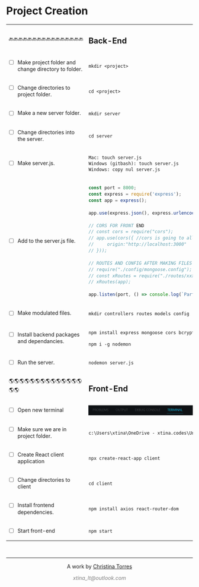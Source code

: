 <h1>Project Creation</h1>


<table>
<!-- step -->
<tr>
<td>
🔙🔙🔙🔙🔙🔙🔙🔙🔙🔙🔙🔙🔙🔙🔙🔙
</td>
<td>
<h2>Back-End</h2>
</td>
</tr>

<tr>
<td>

- [ ] Make project folder and change directory to folder.
</td>
<td>

`mkdir <project>`
</td>
</tr>
<!-- step -->
<tr>
<td>

- [ ] Change directories to project folder.
</td>
<td>

`cd <project>`
</td>
</tr>
<!-- step -->
<tr>
<td>

- [ ] Make a new server folder.

</td>
<td>

`mkdir server`
</td>
</tr>
<!-- step -->
<tr>
<td>

- [ ] Change directories into the server.
</td>
<td>

`cd server`
</td>
</tr>
<!-- step -->
<tr>
<td>

- [ ] Make server.js.
</td>
<td>

```
Mac: touch server.js
Windows (gitbash): touch server.js
Windows: copy nul server.js
```
</td>
</tr>
<!-- step -->
<tr>
<td>

- [ ] Add to the server.js file.
</td>
<td>

```js 
const port = 8000;
const express = require('express');
const app = express();

app.use(express.json(), express.urlencoded({ extended: true }));

// CORS FOR FRONT END 
// const cors = require("cors");
// app.use(cors({ //cors is going to allow different ports to send requests to our API
//     origin:"http://localhost:3000" 
// }));

// ROUTES AND CONFIG AFTER MAKING FILES
// require("./config/mongoose.config");
// const xRoutes = require("./routes/xxxx");
// xRoutes(app);

app.listen(port, () => console.log(`Party on port: ${port}`) );
```
</td>
</tr>
<!-- step -->
<tr>
<td>

- [ ] Make modulated files.
</td>
<td>

`mkdir controllers routes models config`
</td>
</tr>
<!-- step -->
<tr>
<td>

- [ ] Install backend packages and dependancies.
</td>
<td>

`npm install express mongoose cors bcrypt dotenv jsonwebtoken`

`npm i -g nodemon`
</td>
</tr>
<!-- step -->
<tr>
<td>

- [ ] Run the server.
</td>
<td>

`nodemon server.js`
</td>
</tr>
<!-- step -->
<tr>
<td>
🌎🌎🌎🌎🌎🌎🌎🌎🌎🌎🌎🌎🌎🌎🌎🌎
</td>
<td>
<h2>Front-End</h2>
</td>
</tr>
<!-- step -->
<tr>
<td>

- [ ] Open new terminal
</td>
<td>

<img src="images\newterminal.png"/>
</td>
</tr>
<!-- step -->
<tr>
<td>

- [ ] Make sure we are in project folder.
</td>
<td>

`c:\Users\xtina\OneDrive - xtina.codes\UnicornMagic\project\`
</td>
</tr>
<!-- step -->
<tr>
<td>

- [ ] Create React client application
</td>
<td>

`npx create-react-app client`
</td>
</tr>
<!-- step -->
<tr>
<td>

- [ ] Change directories to client
</td>
<td>

`cd client`
</td>
</tr>
<!-- step -->
<tr>
<td>

- [ ] Install frontend dependencies.
</td>
<td>

`npm install axios react-router-dom`
</td>
</tr>
<!-- step -->
<tr>
<td>

- [ ] Start front-end
</td>
<td>

`npm start`
</td>
</tr>
</table>

































<!-- 👣FOOTER👣 -->
&nbsp;
<hr />
<p align="center">A work by <a href="https://github.com/xtina-lt/">Christina Torres</a></p>
<p align="center"><span style="color: #808080;"><em>xtina_lt@outlook.com</em></span></p>

<!-- Add icon library -->
<link rel="stylesheet" href="https://cdnjs.cloudflare.com/ajax/libs/font-awesome/4.7.0/css/font-awesome.min.css">

<!-- Add font awesome icons -->
<p style="text-align: center;">
    <a href="https://www.linkedin.com/in/xtinacodes/" class="fa fa-linkedin"></a>
    <a href="https://github.com/xtina-lt/" class="fa fa-github"></a>
</p>

&nbsp;